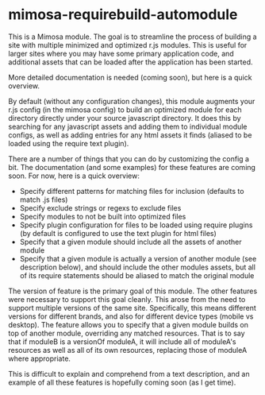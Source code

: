 mimosa-requirebuild-automodule
===========

This is a Mimosa module. The goal is to streamline the process of building a site with multiple minimized and optimized r.js modules. This is useful for larger sites where you may have some primary application code, and additional assets that can be loaded after the application has been started.

More detailed documentation is needed (coming soon), but here is a quick overview.

By default (without any configuration changes), this module augments your r.js config (in the mimosa config) to build an optimized module for each directory directly under your source javascript directory. It does this by searching for any javascript assets and adding them to individual module configs, as well as adding entries for any html assets it finds (aliased to be loaded using the require text plugin).

There are a number of things that you can do by customizing the config a bit. The documentation (and some examples) for these features are coming soon. For now, here is a quick overview:

- Specify different patterns for matching files for inclusion (defaults to match .js files)
- Specify exclude strings or regexs to exclude files
- Specify modules to not be built into optimized files
- Specify plugin configuration for files to be loaded using require plugins (by default is configured to use the text plugin for html files)
- Specify that a given module should include all the assets of another module
- Specify that a given module is actually a version of another module (see description below), and should include the other modules assets, but all of its require statements should be aliased to match the original module

The version of feature is the primary goal of this module. The other features were necessary to support this goal cleanly. This arose from the need to support multiple versions of the same site. Specifically, this means different versions for different brands, and also for different device types (mobile vs desktop). The feature allows you to specify that a given module builds on top of another module, overriding any matched resources. That is to say that if moduleB is a versionOf moduleA, it will include all of moduleA's resources as well as all of its own resources, replacing those of moduleA where appropriate.

This is difficult to explain and comprehend from a text description, and an example of all these features is hopefully coming soon (as I get time).
